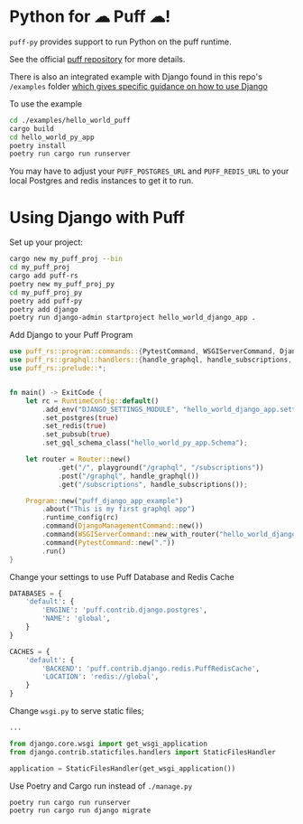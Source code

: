 # Python for ☁ Puff ☁!

`puff-py` provides support to run Python on the puff runtime.

See the official [puff repository](https://github.com/hansonkd/puff) for more details.

There is also an integrated example with Django found in this repo's `/examples` folder [which gives specific guidance on how to use Django](https://github.com/hansonkd/puff-py/tree/main/examples/hello_world_puff)

To use the example

```bash
cd ./examples/hello_world_puff
cargo build
cd hello_world_py_app
poetry install
poetry run cargo run runserver
```

You may have to adjust your `PUFF_POSTGRES_URL` and `PUFF_REDIS_URL` to your local Postgres and redis instances to get it to run.

# Using Django with Puff

Set up your project:

```bash
cargo new my_puff_proj --bin
cd my_puff_proj
cargo add puff-rs
poetry new my_puff_proj_py
cd my_puff_proj_py
poetry add puff-py
poetry add django
poetry run django-admin startproject hello_world_django_app .
```

Add Django to your Puff Program

```rust
use puff_rs::program::commands::{PytestCommand, WSGIServerCommand, DjangoManagementCommand};
use puff_rs::graphql::handlers::{handle_graphql, handle_subscriptions, playground};
use puff_rs::prelude::*;


fn main() -> ExitCode {
    let rc = RuntimeConfig::default()
        .add_env("DJANGO_SETTINGS_MODULE", "hello_world_django_app.settings")
        .set_postgres(true)
        .set_redis(true)
        .set_pubsub(true)
        .set_gql_schema_class("hello_world_py_app.Schema");

    let router = Router::new()
            .get("/", playground("/graphql", "/subscriptions"))
            .post("/graphql", handle_graphql())
            .get("/subscriptions", handle_subscriptions());

    Program::new("puff_django_app_example")
        .about("This is my first graphql app")
        .runtime_config(rc)
        .command(DjangoManagementCommand::new())
        .command(WSGIServerCommand::new_with_router("hello_world_django_app.wsgi.application", router))
        .command(PytestCommand::new("."))
        .run()
}
```

Change your settings to use Puff Database and Redis Cache

```python
DATABASES = {
    'default': {
        'ENGINE': 'puff.contrib.django.postgres',
        'NAME': 'global',
    }
}

CACHES = {
    'default': {
        'BACKEND': 'puff.contrib.django.redis.PuffRedisCache',
        'LOCATION': 'redis://global',
    }
}
```

Change `wsgi.py` to serve static files;

```python
...

from django.core.wsgi import get_wsgi_application
from django.contrib.staticfiles.handlers import StaticFilesHandler

application = StaticFilesHandler(get_wsgi_application())
```

Use Poetry and Cargo run instead of `./manage.py`

```bash
poetry run cargo run runserver
poetry run cargo run django migrate
```